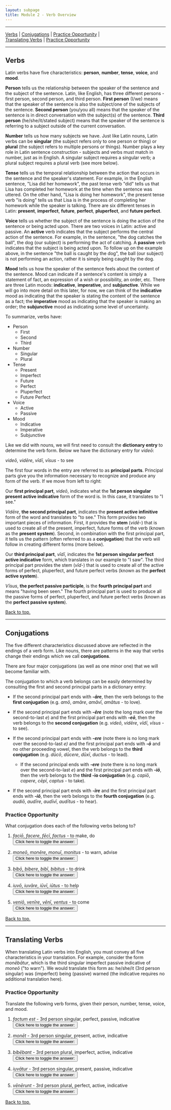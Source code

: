 ```yaml
---
layout: subpage
title: Module 2 - Verb Overview
---
```


***

[Verbs](#verbs) \| [Conjugations](#conjugations) \| [Practice Opportunity](#practice-opportunity) \|  
[Translating Verbs](#translating-verbs) \| [Practice Opportunity](#practice-opportunity-1)  

***

## Verbs

Latin verbs have five characteristics: **person**, **number**, **tense**, **voice**, and **mood**.

**Person** tells us the relationship between the speaker of the sentence and the subject of the sentence. Latin, like English, has three different persons - first person, second person, and third person. **First person** (I/we) means that the speaker of the sentence is also the subject/one of the subjects of the sentence. **Second person** (you/you all) means that the speaker of the sentence is in direct conversation with the subject(s) of the sentence. **Third person** (he/she/it/stated subject) means that the speaker of the sentence is referring to a subject outside of the current conversation.

**Number** tells us how many subjects we have. Just like Latin nouns, Latin verbs can be **singular** (the subject refers only to one person or thing) or **plural** (the subject refers to multiple persons or things). Number plays a key role in Latin sentence construction - subjects and verbs must match in number, just as in English. A singular subject requires a singular verb; a plural subject requires a plural verb (see more below).

**Tense** tells us the temporal relationship between the action that occurs in the sentence and the speaker's statement. For example, in the English sentence, "Lisa did her homework", the past tense verb "did" tells us that Lisa has completed her homework at the time when the sentence was uttered. On the other hand, "Lisa is doing her homework", the present tense verb "is doing" tells us that Lisa is in the process of completing her homework while the speaker is talking. There are six different tenses in Latin: **present**, **imperfect**, **future**, **perfect**, **pluperfect**, and **future perfect**.

**Voice** tells us whether the subject of the sentence is doing the action of the sentence or being acted upon. There are two voices in Latin: active and passive. An **active** verb indicates that the subject performs the central action of the sentence. For example, in the sentence, "the dog catches the ball", the dog (our subject) is performing the act of catching. A **passive** verb indicates that the subject is being acted upon. To follow up on the example above, in the sentence "the ball is caught by the dog", the ball (our subject) is not performing an action, rather it is simply being caught by the dog.

**Mood** tells us how the speaker of the sentence feels about the content of the sentence. Mood can indicate if a sentence's content is simply a statement of fact, an expression of a wish or possibility, an order, etc. There are three Latin moods: **indicative**, **imperative**, and **subjunctive**. While we will go into more detail on this later, for now, we can think of the **indicative** mood as indicating that the speaker is stating the content of the sentence as a fact; the **imperative** mood as indicating that the speaker is making an order; the **subjunctive** mood as indicating some level of uncertainty.

To summarize, verbs have:

- Person
  * First
  * Second
  * Third
- Number
  * Singular
  * Plural
- Tense
  * Present
  * Imperfect
  * Future
  * Perfect
  * Pluperfect
  * Future Perfect
- Voice
  * Active
  * Passive
- Mood
  * Indicative
  * Imperative
  * Subjunctive

Like we did with nouns, we will first need to consult the **dictionary entry** to determine the verb form. Below we have the dictionary entry for *videō*:

*videō*, *vidēre*, *vīdī*, *vīsus* - to see

The first four words in the entry are referred to as **principal parts**. Principal parts give you the information necessary to recognize and produce any form of the verb. If we move from left to right:

Our **first principal part**, *videō*, indicates what the **1st person singular present active indicative** form of the word is. In this case, it translates to "I see."

*Vidēre*, **the second principal part**, indicates the **present active infinitive** form of the word and translates to "to see." This form provides two important pieces of information. First, it provides the **stem** (*vidē-*) that is used to create all of the present, imperfect, future forms of the verb (known as the **present system**). Second, in combination with the first principal part, it tells us the pattern (often referred to as a **conjugation**) that the verb will follow in creating different forms (more below).

Our **third principal part**, *vīdī*, indicates the **1st person singular perfect active indicative** form, which translates in our example to "I saw". The third principal part provides the stem (*vīd-*) that is used to create all of the active forms of perfect, pluperfect, and future perfect verbs (known as the **perfect active system**).

*Vīsus*, **the perfect passive participle**, is the **fourth principal part** and means "having been seen." The fourth principal part is used to produce all the passive forms of perfect, pluperfect, and future perfect verbs (known as the **perfect passive system**).

[Back to top.](#top)

***

## Conjugations

The five different characteristics discussed above are reflected in the endings of a verb form. Like nouns, there are patterns in the way that verbs change their endings which we call **conjugations**.

There are four major conjugations (as well as one minor one) that we will become familiar with.

The conjugation to which a verb belongs can be easily determined by consulting the first and second principal parts in a dictionary entry:

- If the second principal part ends with ***-āre***, then the verb belongs to the **first conjugation** (e.g. *amō*, *amāre*, *amāvī*, *amātus* - to love).

- If the second principal part ends with ***-ēre*** (note the long mark over the second-to-last *e*) and the first principal part ends with ***-eō***, then the verb belongs to the **second conjugation** (e.g. *videō*, *vidēre*, *vīdī*, *vīsus* - to see).

- If the second principal part ends with ***-ere*** (note there is no long mark over the second-to-last *e)* and the first principal part ends with ***-ō*** and no other proceeding vowel, then the verb belongs to the **third conjugation** (e.g. *dūcō*, *dūcere*, *dūxī*, *ductus* - to lead).
  * If the second principal ends with ***-ere*** (note there is no long mark over the second-to-last *e*) and the first principal part ends with ***-iō***, then the verb belongs to the **third -io conjugation** (e.g. *capiō*, *capere*, *cēpī*, *captus* - to take).

- If the second principal part ends with ***-īre*** and the first principal part ends with ***-iō***, then the verb belongs to the **fourth conjugation** (e.g. *audiō*, *audīre*, *audīvī*, *audītus* - to hear).

### Practice Opportunity

What conjugation does each of the following verbs belong to?

1. *faciō*, *facere*, *fēcī*, *factus* - to make, do  
<button onclick="toggleDisplay('prac1')">Click here to toggle the answer:</button> <span style="display: none;" id="prac1">3rd -iō</span>

2. *moneō*, *monēre*, *monuī*, *monitus* - to warn, advise  
<button onclick="toggleDisplay('prac2')">Click here to toggle the answer:</button> <span style="display: none;" id="prac2">2nd</span>

3. *bibō*, *bibere*, *bibī*, *bibitus* - to drink  
<button onclick="toggleDisplay('prac3')">Click here to toggle the answer:</button> <span style="display: none;" id="prac3">3rd</span>

4. *iuvō*, *iuvāre*, *iūvī*, *iūtus* - to help  
<button onclick="toggleDisplay('prac4')">Click here to toggle the answer:</button> <span style="display: none;" id="prac4">1st</span>

5. *veniō*, *venīre*, *vēnī*, *ventus* - to come  
<button onclick="toggleDisplay('prac5')">Click here to toggle the answer:</button> <span style="display: none;" id="prac5">4th</span>

[Back to top.](#top)

***

## Translating Verbs

When translating Latin verbs into English, you must convey all five characteristics in your translation. For example, consider the form *monēbātur*, which is the third singular imperfect passive indicative of *moneō* ("to warn"). We would translate this form as: he/she/it (3rd person singular) was (imperfect) being (passive) warned (the indicative requires no additional translation here).

### Practice Opportunity

Translate the following verb forms, given their person, number, tense, voice, and mood.

1. *factum est* - 3rd person singular, perfect, passive, indicative  
<button onclick="toggleDisplay('prac6')">Click here to toggle the answer:</button> <span style="display: none;" id="prac6">it has been done/made</span>

2. *monēt* - 3rd person singular, present, active, indicative  
<button onclick="toggleDisplay('prac7')">Click here to toggle the answer:</button> <span style="display: none;" id="prac7">he warns/advises</span>

3. *bibēbant* - 3rd person plural, imperfect, active, indicative  
<button onclick="toggleDisplay('prac8')">Click here to toggle the answer:</button> <span style="display: none;" id="prac8">they were drinking</span>

4. *iuvātur* - 3rd person singular, present, passive, indicative  
<button onclick="toggleDisplay('prac9')">Click here to toggle the answer:</button> <span style="display: none;" id="prac9">he/she/it is helped</span>

5. *vēnērunt* - 3rd person plural, perfect, active, indicative  
<button onclick="toggleDisplay('prac10')">Click here to toggle the answer:</button> <span style="display: none;" id="prac10">they have come/they came</span>

[Back to top.](#top)

